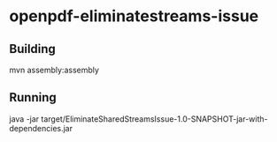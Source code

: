 # openpdf-eliminatestreams-issue


## Building

mvn assembly:assembly

## Running

java -jar target/EliminateSharedStreamsIssue-1.0-SNAPSHOT-jar-with-dependencies.jar
